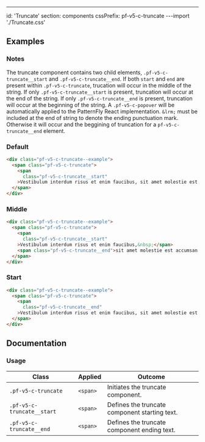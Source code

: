 ---
id: 'Truncate'
section: components
cssPrefix: pf-v5-c-truncate
---import './Truncate.css'

## Examples

### Notes

The truncate component contains two child elements, `.pf-v5-c-truncate__start` and `.pf-v5-c-truncate__end`. If both `start` and `end` are present within `.pf-v5-c-truncate`, trucation will occur in the middle of the string. If only `.pf-v5-c-truncate__start` is present, truncation will occur at the end of the string. If only `.pf-v5-c-truncate__end` is present, truncation will occur at the beginning of the string. A `.pf-v5-c-popover` will be automatically applied to the PatternFly React implementation. `&lrm;` must be included at the end of string to denote the ending punctuation mark. Otherwise it will occur and the beggining of truncation for a `pf-v5-c-truncate__end` element.

### Default

```html
<div class="pf-v5-c-truncate--example">
  <span class="pf-v5-c-truncate">
    <span
      class="pf-v5-c-truncate__start"
    >Vestibulum interdum risus et enim faucibus, sit amet molestie est accumsan.</span>
  </span>
</div>

```

### Middle

```html
<div class="pf-v5-c-truncate--example">
  <span class="pf-v5-c-truncate">
    <span
      class="pf-v5-c-truncate__start"
    >Vestibulum interdum risus et enim faucibus,&nbsp;</span>
    <span class="pf-v5-c-truncate__end">sit amet molestie est accumsan.</span>
  </span>
</div>

```

### Start

```html
<div class="pf-v5-c-truncate--example">
  <span class="pf-v5-c-truncate">
    <span
      class="pf-v5-c-truncate__end"
    >Vestibulum interdum risus et enim faucibus, sit amet molestie est accumsan.&lrm;</span>
  </span>
</div>

```

## Documentation

### Usage

| Class | Applied | Outcome |
| -- | -- | -- |
| `.pf-v5-c-truncate` | `<span>` | Initiates the truncate component. |
| `.pf-v5-c-truncate__start` | `<span>` | Defines the truncate component starting text. |
| `.pf-v5-c-truncate__end` | `<span>` | Defines the truncate component ending text. |
